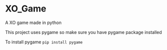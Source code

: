 # XO_Game
A XO game made in python

This project uses pygame so make sure you have pygame package installed

To install pygame
`pip install pygame`
